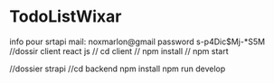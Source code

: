# TodoListWixar
info pour srtapi 
mail: noxmarlon@gmail
password s-p4Dic$Mj-*S5M
//dossir client react js 
//  cd client 
// npm install 
// npm start

//dossier strapi
//cd backend 
npm install
 npm run develop
 